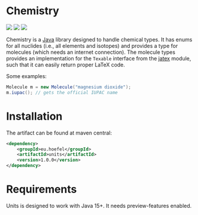 # Chemistry

[![](https://img.shields.io/github/issues/uhoefel/chemistry?style=flat-square)](https://github.com/uhoefel/chemistry/issues)
[![](https://img.shields.io/github/stars/uhoefel/chemistry?style=flat-square)](https://github.com/uhoefel/chemistry/stargazers)
[![](https://img.shields.io/github/license/uhoefel/chemistry?style=flat-square)](https://choosealicense.com/licenses/mit/)

Chemistry is a [Java](https://openjdk.java.net/) library designed to handle chemical types.
It has enums for all nuclides (i.e., all elements and isotopes) and provides a type for molecules (which needs an internet connection).
The molecule types provides an implementation for the `Texable` interface from the [jatex](https://github.com/uhoefel/jatex) module, such that it can easily return proper LaTeX code.

Some examples:
  ```java
  Molecule m = new Molecule("magnesium dioxide");
  m.iupac(); // gets the official IUPAC name
  ```

Installation
============

The artifact can be found at maven central:
```xml
<dependency>
    <groupId>eu.hoefel</groupId>
    <artifactId>units</artifactId>
    <version>1.0.0</version>
</dependency>
```

Requirements
============
Units is designed to work with Java 15+. It needs preview-features enabled.